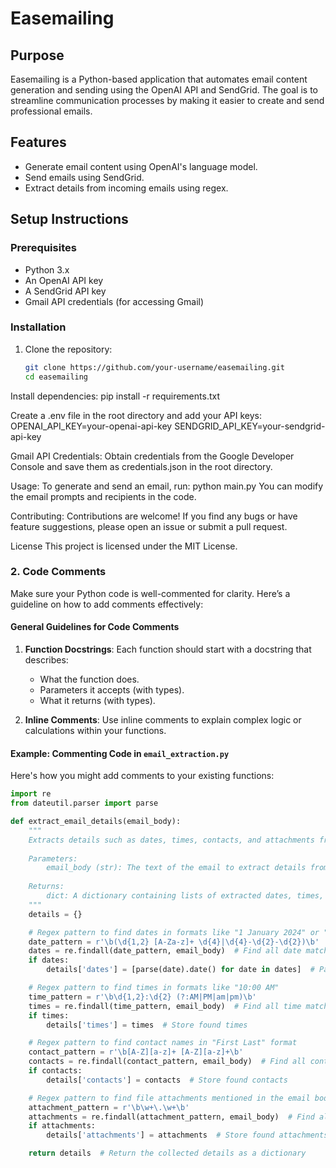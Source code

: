 # Easemailing

## Purpose
Easemailing is a Python-based application that automates email content generation and sending using the OpenAI API and SendGrid. The goal is to streamline communication processes by making it easier to create and send professional emails.

## Features
- Generate email content using OpenAI's language model.
- Send emails using SendGrid.
- Extract details from incoming emails using regex.

## Setup Instructions

### Prerequisites
- Python 3.x
- An OpenAI API key
- A SendGrid API key
- Gmail API credentials (for accessing Gmail)

### Installation
1. Clone the repository:
   ```bash
   git clone https://github.com/your-username/easemailing.git
   cd easemailing

Install dependencies:
pip install -r requirements.txt

Create a .env file in the root directory and add your API keys:
OPENAI_API_KEY=your-openai-api-key
SENDGRID_API_KEY=your-sendgrid-api-key

Gmail API Credentials: Obtain credentials from the Google Developer Console and save them as credentials.json in the root directory.

Usage:
To generate and send an email, run:
python main.py
You can modify the email prompts and recipients in the code.

Contributing:
Contributions are welcome! If you find any bugs or have feature suggestions, please open an issue or submit a pull request.

License
This project is licensed under the MIT License.

### 2. Code Comments

Make sure your Python code is well-commented for clarity. Here’s a guideline on how to add comments effectively:

#### General Guidelines for Code Comments

1. **Function Docstrings**: Each function should start with a docstring that describes:
   - What the function does.
   - Parameters it accepts (with types).
   - What it returns (with types).

2. **Inline Comments**: Use inline comments to explain complex logic or calculations within your functions.

#### Example: Commenting Code in `email_extraction.py`

Here's how you might add comments to your existing functions:

```python
import re
from dateutil.parser import parse

def extract_email_details(email_body):
    """
    Extracts details such as dates, times, contacts, and attachments from the given email body.
    
    Parameters:
        email_body (str): The text of the email to extract details from.
        
    Returns:
        dict: A dictionary containing lists of extracted dates, times, contacts, and attachments.
    """
    details = {}

    # Regex pattern to find dates in formats like "1 January 2024" or "2024-01-01"
    date_pattern = r'\b(\d{1,2} [A-Za-z]+ \d{4}|\d{4}-\d{2}-\d{2})\b'
    dates = re.findall(date_pattern, email_body)  # Find all date matches in the email body
    if dates:
        details['dates'] = [parse(date).date() for date in dates]  # Parse and store found dates

    # Regex pattern to find times in formats like "10:00 AM"
    time_pattern = r'\b\d{1,2}:\d{2} (?:AM|PM|am|pm)\b'
    times = re.findall(time_pattern, email_body)  # Find all time matches in the email body
    if times:
        details['times'] = times  # Store found times

    # Regex pattern to find contact names in "First Last" format
    contact_pattern = r'\b[A-Z][a-z]+ [A-Z][a-z]+\b'
    contacts = re.findall(contact_pattern, email_body)  # Find all contact names
    if contacts:
        details['contacts'] = contacts  # Store found contacts

    # Regex pattern to find file attachments mentioned in the email body
    attachment_pattern = r'\b\w+\.\w+\b'
    attachments = re.findall(attachment_pattern, email_body)  # Find all attachment names
    if attachments:
        details['attachments'] = attachments  # Store found attachments

    return details  # Return the collected details as a dictionary











